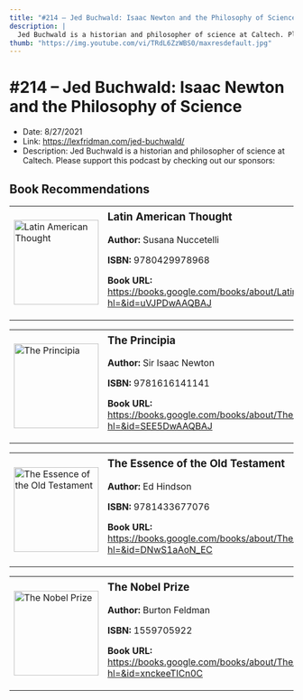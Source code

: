 ```yaml
---
title: "#214 – Jed Buchwald: Isaac Newton and the Philosophy of Science"
description: |
  Jed Buchwald is a historian and philosopher of science at Caltech. Please support this podcast by checking out our sponsors:"
thumb: "https://img.youtube.com/vi/TRdL6ZzWBS0/maxresdefault.jpg"
---
```


# #214 – Jed Buchwald: Isaac Newton and the Philosophy of Science

  - Date: 8/27/2021
  - Link: https://lexfridman.com/jed-buchwald/
  - Description: Jed Buchwald is a historian and philosopher of science at Caltech. Please support this podcast by checking out our sponsors:

## Book Recommendations

<table style="border: none;"><tr style="border: none;"><td style="border: none;"><img src="https://books.google.com/books/content?id=uVJPDwAAQBAJ&printsec=frontcover&img=1&zoom=1&edge=curl&source=gbs_api" alt="Latin American Thought" width="150" style="vertical-align: top;"></td><td style="border: none; vertical-align: top;"><h3 style='margin-top: 5'>Latin American Thought</h3><p><strong>Author:</strong> Susana Nuccetelli</p><p><strong>ISBN:</strong> 9780429978968</p><p><strong>Book URL:</strong> <a href="https://books.google.com/books/about/Latin_American_Thought.html?hl=&id=uVJPDwAAQBAJ">https://books.google.com/books/about/Latin_American_Thought.html?hl=&id=uVJPDwAAQBAJ</a></p></td></tr></table>
<table style="border: none;"><tr style="border: none;"><td style="border: none;"><img src="https://books.google.com/books/content?id=SEE5DwAAQBAJ&printsec=frontcover&img=1&zoom=1&edge=curl&source=gbs_api" alt="The Principia" width="150" style="vertical-align: top;"></td><td style="border: none; vertical-align: top;"><h3 style='margin-top: 5'>The Principia</h3><p><strong>Author:</strong> Sir Isaac Newton</p><p><strong>ISBN:</strong> 9781616141141</p><p><strong>Book URL:</strong> <a href="https://books.google.com/books/about/The_Principia.html?hl=&id=SEE5DwAAQBAJ">https://books.google.com/books/about/The_Principia.html?hl=&id=SEE5DwAAQBAJ</a></p></td></tr></table>
<table style="border: none;"><tr style="border: none;"><td style="border: none;"><img src="https://books.google.com/books/content?id=DNwS1aAoN_EC&printsec=frontcover&img=1&zoom=1&edge=curl&source=gbs_api" alt="The Essence of the Old Testament" width="150" style="vertical-align: top;"></td><td style="border: none; vertical-align: top;"><h3 style='margin-top: 5'>The Essence of the Old Testament</h3><p><strong>Author:</strong> Ed Hindson</p><p><strong>ISBN:</strong> 9781433677076</p><p><strong>Book URL:</strong> <a href="https://books.google.com/books/about/The_Essence_of_the_Old_Testament.html?hl=&id=DNwS1aAoN_EC">https://books.google.com/books/about/The_Essence_of_the_Old_Testament.html?hl=&id=DNwS1aAoN_EC</a></p></td></tr></table>
<table style="border: none;"><tr style="border: none;"><td style="border: none;"><img src="https://books.google.com/books/content?id=xnckeeTICn0C&printsec=frontcover&img=1&zoom=1&edge=curl&source=gbs_api" alt="The Nobel Prize" width="150" style="vertical-align: top;"></td><td style="border: none; vertical-align: top;"><h3 style='margin-top: 5'>The Nobel Prize</h3><p><strong>Author:</strong> Burton Feldman</p><p><strong>ISBN:</strong> 1559705922</p><p><strong>Book URL:</strong> <a href="https://books.google.com/books/about/The_Nobel_Prize.html?hl=&id=xnckeeTICn0C">https://books.google.com/books/about/The_Nobel_Prize.html?hl=&id=xnckeeTICn0C</a></p></td></tr></table>
